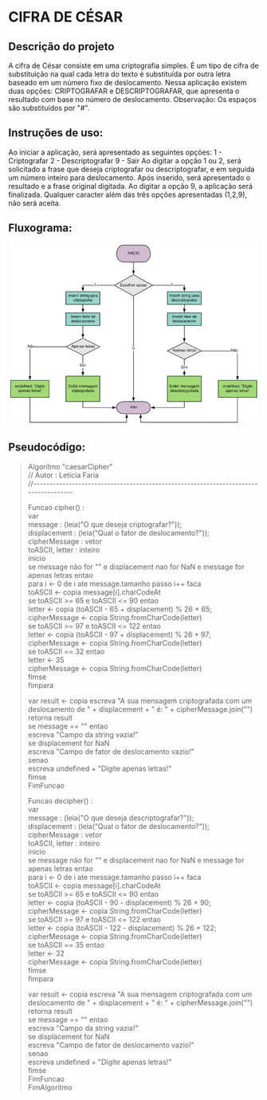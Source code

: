 # CIFRA DE CÉSAR
## Descrição do projeto
  A cifra de César consiste em uma criptografia simples. É um tipo de cifra de substituição na qual cada letra do texto é substituída por outra letra baseado em um número fixo de deslocamento. Nessa aplicação existem duas opções: CRIPTOGRAFAR e DESCRIPTOGRAFAR, que apresenta o resultado com base no número de deslocamento. 
  Observação: Os espaços são substituídos por "#".
  
## Instruções de uso:
  Ao iniciar a aplicação, será apresentado as seguintes opções:
  1 - Criptografar
  2 - Descriptografar
  9 - Sair 
  Ao digitar a opção 1 ou 2, será solicitado a frase que deseja criptografar ou descriptografar, e em seguida um número inteiro para deslocamento. Após inserido, será apresentado o resultado e a frase original digitada.
  Ao digitar a opção 9, a aplicação será finalizada.
  Qualquer caracter além das três opções apresentadas (1,2,9), não será aceita. 
 
## Fluxograma:
![Fluxograma](fluxogramaCaesarCipher.png)

## Pseudocódigo:
>Algoritmo "caesarCipher"  
>// Autor   : Letícia Faria  
>//------------------------------------------------------------------------------------  
>  
>Funcao cipher() :  
>var  
>  message : (leia("O que deseja criptografar?"));  
>  displacement : (leia("Qual o fator de deslocamento?"));  
>  cipherMessage : vetor  
>  toASCII, letter : inteiro  
>inicio  
>  se message não for "" e displacement nao for NaN e message for apenas letras entao  
>    para i <- 0 de i ate message.tamanho passo i++ faca  
>      toASCII <- copia message[i].charCodeAt  
>      se toASCII >= 65 e toASCII <= 90 entao  
>        letter <- copia (toASCII - 65 + displacement) %  26 + 65;  
>        cipherMessage <- copia String.fromCharCode(letter)  
>      se toASCII >= 97 e toASCII <= 122 entao  
>        letter <- copia (toASCII - 97 + displacement) %  26 + 97;  
>        cipherMessage <- copia String.fromCharCode(letter)  
>      se toASCII == 32 entao  
>        letter <- 35  
>        cipherMessage <- copia String.fromCharCode(letter)  
>      fimse  
>    fimpara  
>  
>    var result <- copia escreva "A sua mensagem criptografada com um deslocamento de " + displacement + " é: " + cipherMessage.join("")  
>    retorna result  
>  se message == "" entao  
>    escreva "Campo da string vazia!"  
>  se displacement for NaN  
>    escreva "Campo de fator de deslocamento vazio!"  
>  senao  
>    escreva undefined + "Digite apenas letras!"  
>  fimse  
>FimFuncao  
>  
>  
>Funcao decipher() :  
>var  
>  message : (leia("O que deseja descriptografar?"));  
>  displacement : (leia("Qual o fator de deslocamento?"));  
>  cipherMessage : vetor  
>  toASCII, letter : inteiro  
>inicio  
>  se message não for "" e displacement nao for NaN e message for apenas letras entao  
>    para i <- 0 de i ate message.tamanho passo i++ faca  
>      toASCII <- copia message[i].charCodeAt  
>      se toASCII >= 65 e toASCII <= 90 entao  
>        letter <- copia (toASCII - 90 - displacement) %  26 + 90;  
>        cipherMessage <- copia String.fromCharCode(letter)  
>      se toASCII >= 97 e toASCII <= 122 entao  
>        letter <- copia (toASCII - 122 - displacement) %  26 + 122;  
>        cipherMessage <- copia String.fromCharCode(letter)  
>      se toASCII == 35 entao  
>        letter <- 32  
>        cipherMessage <- copia String.fromCharCode(letter)  
>      fimse  
>    fimpara  
>  
>    var result <- copia escreva "A sua mensagem criptografada com um deslocamento de " + displacement + " é: " + cipherMessage.join("")  
>    retorna result  
>  se message == "" entao  
>    escreva "Campo da string vazia!"  
>  se displacement for NaN  
>    escreva "Campo de fator de deslocamento vazio!"  
>  senao  
>    escreva undefined + "Digite apenas letras!"  
>  fimse  
>FimFuncao  
>FimAlgoritmo  